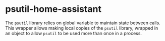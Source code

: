 # psutil-home-assistant

The `psutil` library relies on global variable to maintain state between calls. This wrapper 
allows making local copies of the `psutil` library, wrapped in an object to allow `psutil` to
be used more than once in a process.
